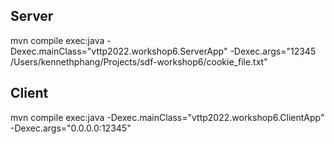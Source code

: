 ## Server

mvn compile exec:java -Dexec.mainClass="vttp2022.workshop6.ServerApp" -Dexec.args="12345 /Users/kennethphang/Projects/sdf-workshop6/cookie_file.txt"


## Client

mvn compile exec:java -Dexec.mainClass="vttp2022.workshop6.ClientApp" -Dexec.args="0.0.0.0:12345"
